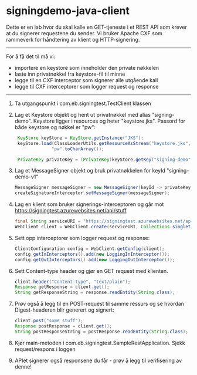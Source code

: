 # signingdemo-java-client

Dette er en lab hvor du skal kalle en GET-tjeneste i et REST API som krever at du signerer requestene du sender. Vi bruker Apache CXF som rammeverk for håndtering av klient og HTTP-signering. 

___

For å få det til må vi:  
* importere en keystore som inneholder den private nøkkelen
* laste inn privatnøkkel fra keystore-fil til minne
* legge til en CXF interceptor som signerer alle utgående kall
* legge til CXF interceptorer som logger request og response

___

1. Ta utgangspunkt i com.eb.signingtest.TestClient klassen


2. Lag et Keystore objekt og hent ut privatnøkkel med alias "signing-demo". Keystore ligger i resources og heter "keystore.jks". Passord for både keystore og nøkkel er "pw":
      ```java
       KeyStore keyStore = KeyStore.getInstance("JKS");
       keyStore.load(ClassLoaderUtils.getResourceAsStream("keystore.jks", this.getClass()),
                    "pw".toCharArray());

       PrivateKey privateKey = (PrivateKey)keyStore.getKey("signing-demo", "pw".toCharArray());
3. Lag et MessageSigner objekt og bruk privatnøkkelen for keyId "signing-demo-v1"
   ```java
   MessageSigner messageSigner = new MessageSigner(keyId -> privateKey, "signing-demo-v1");
   createSignatureInterceptor.setMessageSigner(messageSigner);

4. Lag en klient som bruker signerings-interceptoren og går mot https://signingtest.azurewebsites.net/api/stuff
   ```java
   final String serviceURI = "https://signingtest.azurewebsites.net/api/stuff";
   WebClient client = WebClient.create(serviceURI, Collections.singletonList(createSignatureInterceptor));

5. Sett opp interceptorer som logger request og response:
   ```java
   ClientConfiguration config = WebClient.getConfig(client);
   config.getInInterceptors().add(new LoggingInInterceptor());
   config.getOutInterceptors().add(new LoggingOutInterceptor());

6. Sett Content-type header og gjør en GET request med klienten.
   ```java
   client.header("Content-type", "text/plain");
   Response getResponse = client.get();
   String getResponseString = response.readEntity(String.class);
7. Prøv også å legg til en POST-request til samme ressurs og se hvordan Digest-headeren blir generert og signert:
   ```java
   client.post("some stuff");
   Response postResponse = client.get();
   String postResponseString = postResponse.readEntity(String.class);
8. Kjør main-metoden i com.eb.signingtest.SampleRestApplication. Sjekk request/respons i loggen


9. APIet signerer også responsene du får - prøv å legg til verifisering av denne!